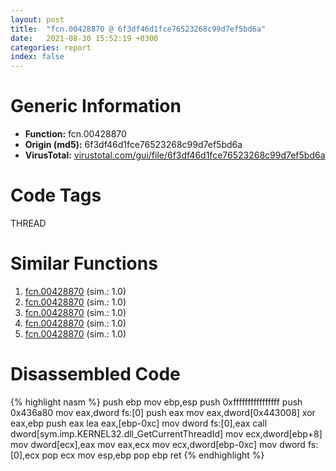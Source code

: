 ```yaml
---
layout: post
title:  "fcn.00428870 @ 6f3df46d1fce76523268c99d7ef5bd6a"
date:   2021-08-30 15:52:19 +0300
categories: report
index: false
---
```


# Generic Information
- **Function:** fcn.00428870
- **Origin (md5):** 6f3df46d1fce76523268c99d7ef5bd6a
- **VirusTotal:** [virustotal.com/gui/file/6f3df46d1fce76523268c99d7ef5bd6a][virustotal_ref]

# Code Tags
<span class="tag" id="THREAD">THREAD</span>


# Similar Functions

1. [fcn.00428870][similar_1_ref] (sim.: 1.0)
2. [fcn.00428870][similar_2_ref] (sim.: 1.0)
3. [fcn.00428870][similar_3_ref] (sim.: 1.0)
4. [fcn.00428870][similar_4_ref] (sim.: 1.0)
5. [fcn.00428870][similar_5_ref] (sim.: 1.0)


# Disassembled Code

{% highlight nasm %}
push ebp
mov ebp,esp
push 0xffffffffffffffff
push 0x436a80
mov eax,dword fs:[0]
push eax
mov eax,dword[0x443008]
xor eax,ebp
push eax
lea eax,[ebp-0xc]
mov dword fs:[0],eax
call dword[sym.imp.KERNEL32.dll_GetCurrentThreadId]
mov ecx,dword[ebp+8]
mov dword[ecx],eax
mov eax,ecx
mov ecx,dword[ebp-0xc]
mov dword fs:[0],ecx
pop ecx
mov esp,ebp
pop ebp
ret 
{% endhighlight %}


[similar_1_ref]: /report/fcn.00428870@60b56bcd9822c2761bd5abef67177c49
[similar_2_ref]: /report/fcn.00428870@38d41d729f8f30faf0dd96f0c7acba4b
[similar_3_ref]: /report/fcn.00428870@b087b9611605c28cc2f86356efd33bcb
[similar_4_ref]: /report/fcn.00428870@9868510768324dde7e5ccf745520e27a
[similar_5_ref]: /report/fcn.00428870@d50bcea10641ce5b9a5d746273df8a0a
[virustotal_ref]: https://www.virustotal.com/gui/file/6f3df46d1fce76523268c99d7ef5bd6a